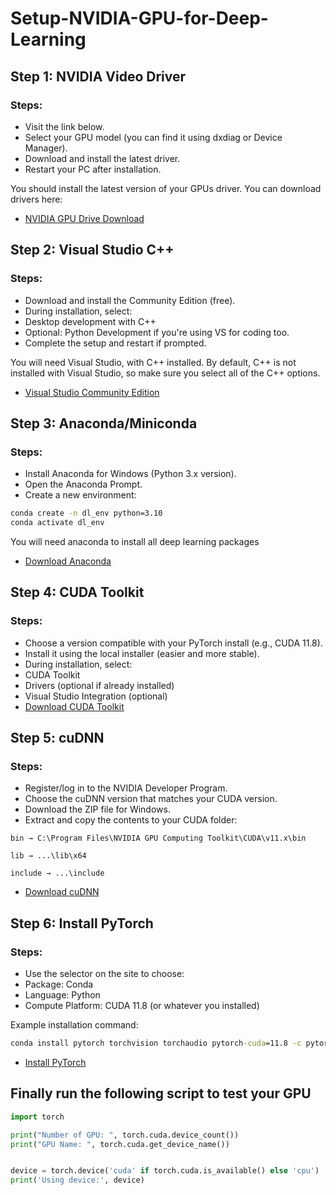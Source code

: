 # Setup-NVIDIA-GPU-for-Deep-Learning

## Step 1: NVIDIA Video Driver
### Steps:
- Visit the link below.
- Select your GPU model (you can find it using dxdiag or Device Manager).
- Download and install the latest driver.
- Restart your PC after installation.

You should install the latest version of your GPUs driver. You can download drivers here:
 - [NVIDIA GPU Drive Download](https://www.nvidia.com/Download/index.aspx)

## Step 2: Visual Studio C++
### Steps:
- Download and install the Community Edition (free).
- During installation, select:
- Desktop development with C++
- Optional: Python Development if you're using VS for coding too.
- Complete the setup and restart if prompted.

You will need Visual Studio, with C++ installed. By default, C++ is not installed with Visual Studio, so make sure you select all of the C++ options.
 - [Visual Studio Community Edition](https://visualstudio.microsoft.com/vs/community/)

## Step 3: Anaconda/Miniconda
### Steps:
- Install Anaconda for Windows (Python 3.x version).
- Open the Anaconda Prompt.
- Create a new environment:
```cmd
conda create -n dl_env python=3.10
conda activate dl_env
```
You will need anaconda to install all deep learning packages
 - [Download Anaconda](https://www.anaconda.com/download/success)

## Step 4: CUDA Toolkit
### Steps:
- Choose a version compatible with your PyTorch install (e.g., CUDA 11.8).
- Install it using the local installer (easier and more stable).
- During installation, select:
- CUDA Toolkit
- Drivers (optional if already installed)
- Visual Studio Integration (optional)
 - [Download CUDA Toolkit](https://developer.nvidia.com/cuda-toolkit-archive)

## Step 5: cuDNN
### Steps:
- Register/log in to the NVIDIA Developer Program.
- Choose the cuDNN version that matches your CUDA version.
- Download the ZIP file for Windows.
- Extract and copy the contents to your CUDA folder:
```
bin → C:\Program Files\NVIDIA GPU Computing Toolkit\CUDA\v11.x\bin

lib → ...\lib\x64

include → ...\include
```

 - [Download cuDNN](https://developer.nvidia.com/rdp/cudnn-archive)


## Step 6: Install PyTorch 
### Steps:
- Use the selector on the site to choose:
- Package: Conda
- Language: Python
- Compute Platform: CUDA 11.8 (or whatever you installed)

Example installation command:
```cmd
conda install pytorch torchvision torchaudio pytorch-cuda=11.8 -c pytorch -c nvidia
```
 - [Install PyTorch](https://pytorch.org/get-started/locally/)




## Finally run the following script to test your GPU

```python
import torch

print("Number of GPU: ", torch.cuda.device_count())
print("GPU Name: ", torch.cuda.get_device_name())


device = torch.device('cuda' if torch.cuda.is_available() else 'cpu')
print('Using device:', device)
```
